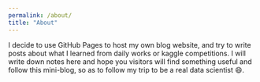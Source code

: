 ```yaml
---
permalink: /about/
title: "About"
---
```


I decide to use GitHub Pages to host my own blog website, and try to write posts about what I learned from daily works or kaggle competitions. I will write down notes here and hope you visitors will find something useful and follow this mini-blog, so as to follow my trip to be a real data scientist :smile:.


